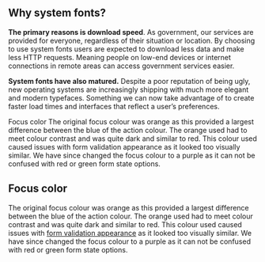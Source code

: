 ## Why system fonts?
**The primary reasons is download speed**. As government, our services are provided for everyone, regardless of their situation or location. By choosing to use system fonts users are expected to download less data and make less HTTP requests. Meaning people on low-end devices or internet connections in remote areas can access government services easier.

**System fonts have also matured.** Despite a poor reputation of being ugly, new operating systems are increasingly shipping with much more elegant and modern typefaces. Something we can now take advantage of to create faster load times and interfaces that reflect a user’s preferences.

Focus color
The original focus colour was orange as this provided a largest difference between the blue of the action colour. The orange used had to meet colour contrast and was quite dark and similar to red. This colour used caused issues with form validation appearance as it looked too visually similar. We have since changed the focus colour to a purple as it can not be confused with red or green form state options.

## Focus color
The original focus colour was orange as this provided a largest difference between the blue of the action colour. The orange used had to meet colour contrast and was quite dark and similar to red. This colour used caused issues with [form validation appearance](https://github.com/govau/design-system-components/issues/306) as it looked too visually similar. We have since changed the focus colour to a purple as it can not be confused with red or green form state options.